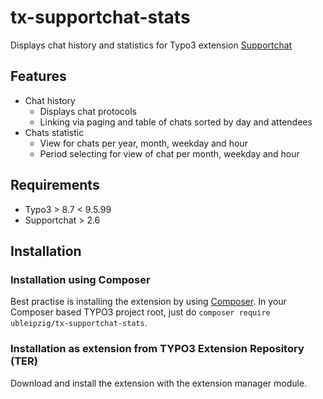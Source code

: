 # tx-supportchat-stats
Displays chat history and statistics for Typo3 extension [Supportchat][1]

## Features
* Chat history
  * Displays chat protocols 
  * Linking via paging and table of chats sorted by day and attendees 
* Chats statistic
  * View for chats per year, month, weekday and hour
  * Period selecting for view of chat per month, weekday and hour

## Requirements
* Typo3 > 8.7 < 9.5.99
* Supportchat > 2.6

## Installation

### Installation using Composer

Best practise is installing the extension by using [Composer][2]. In your Composer based TYPO3 project root, just do `composer require ubleipzig/tx-supportchat-stats`.

### Installation as extension from TYPO3 Extension Repository (TER)

Download and install the extension with the extension manager module.

[1]: https://github.com/ubleipzig/tx-supportchat
[2]: https://getcomposer.org/

